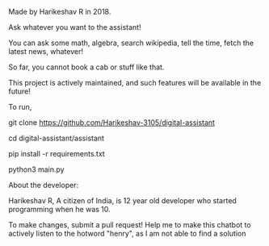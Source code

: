 Made by Harikeshav R in 2018.

Ask whatever you want to the assistant!

You can ask some math, algebra, search wikipedia, tell the time, fetch the latest news, whatever!

So far, you cannot book a cab or stuff like that.

This project is actively maintained, and such features will be available in the future!

To run,

git clone https://github.com/Harikeshav-3105/digital-assistant

cd digital-assistant/assistant

pip install -r requirements.txt

python3 main.py

About the developer:

Harikeshav R, A citizen of India, is  12 year old developer who started programming when he was 10.

To make changes, submit a pull request! Help me to make this chatbot to actively listen to the hotword "henry", as I am not able to find a solution
